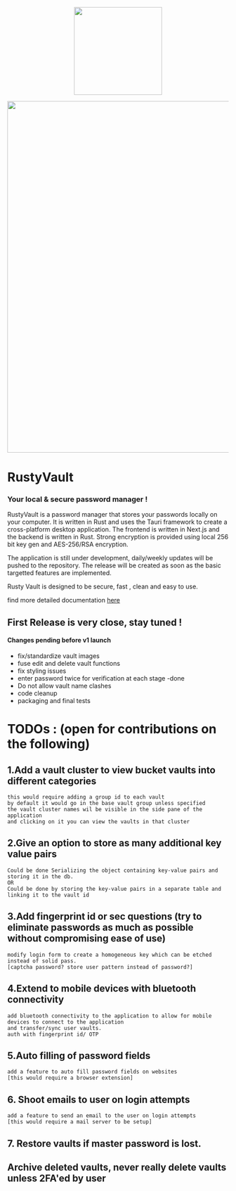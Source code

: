 <p align="center"> 
    <img width="200"  src="https://github.com/Ingenious-c0der/RustyVault/assets/76046349/c3cc0f15-11b4-4d82-844c-afde4d8e60dc" />
</p>
<p align="center"> 
    <img width="800"  src="https://github.com/Ingenious-c0der/RustyVault/assets/76046349/7b119fb3-aca3-4372-9569-a68cf4752294" />
</p>

# RustyVault

### Your local & secure password manager !

RustyVault is a password manager that stores your passwords locally on your computer. It is written in Rust and uses the Tauri framework to create a cross-platform desktop application. The frontend is written in Next.js and the backend is written in Rust. Strong encryption is provided using local 256 bit key gen and AES-256/RSA encryption.

The application is still under development, daily/weekly updates will be pushed to the repository. The release will be created as soon as the basic targetted features are implemented.

Rusty Vault is designed to be secure, fast , clean and easy to use.

find more detailed documentation [here](documentation.md)


## First Release is very close, stay tuned !
#### Changes pending before v1 launch
- fix/standardize vault images
- fuse edit and delete vault functions
- fix styling issues
- enter password twice for verification at each stage -done
- Do not allow vault name clashes
- code cleanup
- packaging and final tests


# TODOs : (open for contributions on the following)


## 1.Add a vault cluster to view bucket vaults into different categories
    this would require adding a group id to each vault 
    by default it would go in the base vault group unless specified 
    the vault cluster names wil be visible in the side pane of the application 
    and clicking on it you can view the vaults in that cluster


## 2.Give an option to store as many additional key value pairs
    Could be done Serializing the object containing key-value pairs and storing it in the db. 
    OR
    Could be done by storing the key-value pairs in a separate table and linking it to the vault id




## 3.Add fingerprint id or sec questions (try to eliminate passwords as much as possible without compromising ease of use)
    modify login form to create a homogeneous key which can be etched instead of solid pass. 
    [captcha password? store user pattern instead of password?]


## 4.Extend to mobile devices with bluetooth connectivity
    add bluetooth connectivity to the application to allow for mobile devices to connect to the application
    and transfer/sync user vaults.
    auth with fingerprint id/ OTP 

## 5.Auto filling of password fields 
    add a feature to auto fill password fields on websites 
    [this would require a browser extension]


## 6. Shoot emails to user on login attempts
    add a feature to send an email to the user on login attempts 
    [this would require a mail server to be setup]


## 7. Restore vaults if master password is lost.

## Archive deleted vaults, never really delete vaults unless 2FA'ed by user




